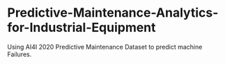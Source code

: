 # Predictive-Maintenance-Analytics-for-Industrial-Equipment
Using AI4I 2020 Predictive Maintenance Dataset to predict machine Failures.
